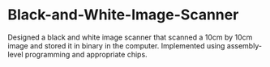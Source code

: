# Black-and-White-Image-Scanner
Designed a black and white image scanner that scanned a 10cm by 10cm image and stored it in binary in the computer. Implemented using assembly-level programming and appropriate chips.
